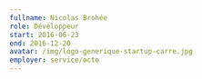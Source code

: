 ```yaml
---
fullname: Nicolas Brohée
role: Développeur
start: 2016-06-23
end: 2016-12-20
avatar: /img/logo-generique-startup-carre.jpg
employer: service/octo
---
```

